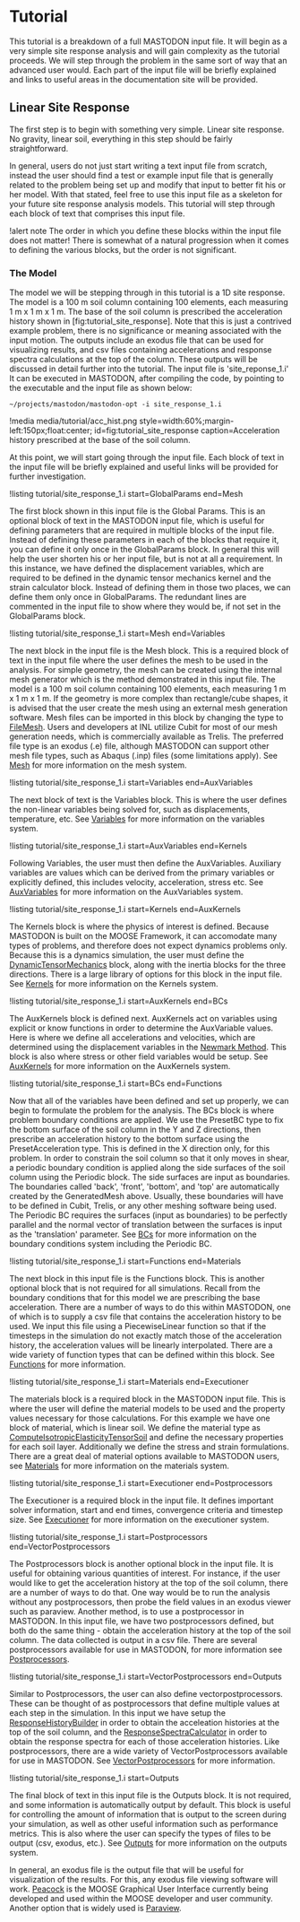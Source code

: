 # Tutorial

This tutorial is a breakdown of a full MASTODON input file. It will begin as a very simple site response analysis and will gain complexity as the tutorial proceeds. We will step through the problem in the same sort of way that an advanced user would. Each part of the input file will be briefly explained and links to useful areas in the documentation site will be provided.

## Linear Site Response

The first step is to begin with something very simple. Linear site response. No gravity, linear soil, everything in this step should be fairly straightforward.

In general, users do not just start writing a text input file from scratch, instead the user should find a test or example input file that is generally related to the problem being set up and modify that input to better fit his or her model. With that stated, feel free to use this input file as a skeleton for your future site response analysis models. This tutorial will step through each block of text that comprises this input file.

!alert note
The order in which you define these blocks within the input file does not matter! There is somewhat of a natural progression when it comes to defining the various blocks, but the order is not significant.

### The Model

The model we will be stepping through in this tutorial is a 1D site response. The model is a 100 m soil column containing 100 elements, each measuring 1 m x 1 m x 1 m. The base of the soil column is prescribed the acceleration history shown in [fig:tutorial_site_response]. Note that this is just a contrived example problem, there is no significance or meaning associated with the input motion. The outputs include an exodus file that can be used for visualizing results, and csv files containing accelerations and response spectra calculations at the top of the column. These outputs will be discussed in detail further into the tutorial. The input file is 'site_reponse_1.i' It can be executed in MASTODON, after compiling the code, by pointing to the executable and the input file as shown below:

```
~/projects/mastodon/mastodon-opt -i site_response_1.i
```

!media media/tutorial/acc_hist.png
       style=width:60%;margin-left:150px;float:center;
       id=fig:tutorial_site_response
       caption=Acceleration history prescribed at the base of the soil column.

At this point, we will start going through the input file. Each block of text in the input file will be briefly explained and useful links will be provided for further investigation.

!listing tutorial/site_response_1.i
         start=GlobalParams
         end=Mesh

The first block shown in this input file is the Global Params. This is an optional block of text in the MASTODON input file, which is useful for defining parameters that are required in multiple blocks of the input file. Instead of defining these parameters in each of the blocks that require it, you can define it only once in the GlobalParams block. In general this will help the user shorten his or her input file, but is not at all a requirement. In this instance, we have defined the displacement variables, which are required to be defined in the dynamic tensor mechanics kernel and the strain calculator block. Instead of defining them in those two places, we can define them only once in GlobalParams. The redundant lines are commented in the input file to show where they would be, if not set in the GlobalParams block.

!listing tutorial/site_response_1.i
         start=Mesh
         end=Variables

The next block in the input file is the Mesh block. This is a required block of text in the input file where the user defines the mesh to be used in the analysis. For simple geometry, the mesh can be created using the internal mesh generator which is the method demonstrated in this input file. The model is a 100 m soil column containing 100 elements, each measuring 1 m x 1 m x 1 m. If the geometry is more complex than rectangle/cube shapes, it is advised that the user create the mesh using an external mesh generation software. Mesh files can be imported in this block by changing the type to [FileMesh](source/mesh/FileMesh.md). Users and developers at INL utilize Cubit for most of our mesh generation needs, which is commercially available as Trelis. The preferred file type is an exodus (.e) file, although MASTODON can support other mesh file types, such as Abaqus (.inp) files (some limitations apply). See [Mesh](syntax/Mesh/index.md) for more information on the mesh system.

!listing tutorial/site_response_1.i
         start=Variables
         end=AuxVariables

The next block of text is the Variables block. This is where the user defines the non-linear variables being solved for, such as displacements, temperature, etc. See [Variables](syntax/Variables/index.md) for more information on the variables system.

!listing tutorial/site_response_1.i
         start=AuxVariables
         end=Kernels

Following Variables, the user must then define the AuxVariables. Auxiliary variables are values which can be derived from the primary variables or explicitly defined, this includes velocity, acceleration, stress etc. See [AuxVariables](syntax/AuxVariables/index.md) for more information on the AuxVariables system.

!listing tutorial/site_response_1.i
         start=Kernels
         end=AuxKernels

The Kernels block is where the physics of interest is defined. Because MASTODON is built on the MOOSE Framework, it can accomodate many types of problems, and therefore does not expect dynamics problems only. Because this is a dynamics simulation, the user must define the [DynamicTensorMechanics](syntax/Kernels/DynamicTensorMechanics/index.md) block, along with the inertia blocks for the three directions. There is a large library of options for this block in the input file. See [Kernels](syntax/Kernels/index.md) for more information on the Kernels system.

!listing tutorial/site_response_1.i
         start=AuxKernels
         end=BCs

The AuxKernels block is defined next. AuxKernels act on variables using explicit or know functions in order to determine the AuxVariable values. Here is where we define all accelerations and velocities, which are determined using the displacement variables in the [Newmark Method](source/auxkernels/NewmarkAccelAux.md). This block is also where stress or other field variables would be setup. See [AuxKernels](syntax/AuxKernels/index.md) for more information on the AuxKernels system.

!listing tutorial/site_response_1.i
         start=BCs
         end=Functions

Now that all of the variables have been defined and set up properly, we can begin to formulate the problem for the analysis. The BCs block is where problem boundary conditions are applied. We use the PresetBC type to fix the bottom surface of the soil column in the Y and Z directions, then prescribe an acceleration history to the bottom surface using the PresetAcceleration type. This is defined in the X direction only, for this problem. In order to constrain the soil column so that it only moves in shear, a periodic boundary condition is applied along the side surfaces of the soil column using the Periodic block. The side surfaces are input as boundaries. The boundaries called 'back', 'front', 'bottom', and 'top' are automatically created by the GeneratedMesh above. Usually, these boundaries will have to be defined in Cubit, Trelis, or any other meshing software being used. The Periodic BC requires the surfaces (input as boundaries) to be perfectly parallel and the normal vector of translation between the surfaces is input as the 'translation' parameter. See [BCs](syntax/BCs/index.md) for more information on the boundary conditions system including the Periodic BC.

!listing tutorial/site_response_1.i
         start=Functions
         end=Materials

The next block in this input file is the Functions block. This is another optional block that is not required for all simulations. Recall from the boundary conditions that for this model we are prescribing the base acceleration. There are a number of ways to do this within MASTODON, one of which is to supply a csv file that contains the acceleration history to be used. We input this file using a PiecewiseLinear function so that if the timesteps in the simulation do not exactly match those of the acceleration history, the acceleration values will be linearly interpolated. There are a wide variety of function types that can be defined within this block. See [Functions](syntax/Functions/index.md) for more information.

!listing tutorial/site_response_1.i
         start=Materials
         end=Executioner

The materials block is a required block in the MASTODON input file. This is where the user will define the material models to be used and the property values necessary for those calculations. For this example we have one block of material, which is linear soil. We define the material type as [ComputeIsotropicElasticityTensorSoil](source/materials/ComputeIsotropicElasticityTensorSoil.md) and define the necessary properties for each soil layer. Additionally we define the stress and strain formulations. There are a great deal of material options available to MASTODON users, see [Materials](syntax/Materials/index.md) for more information on the materials system.

!listing tutorial/site_response_1.i
         start=Executioner
         end=Postprocessors

The Executioner is a required block in the input file. It defines important solver information, start and end times, convergence criteria and timestep size. See [Executioner](syntax/Executioner/index.md) for more information on the executioner system.

!listing tutorial/site_response_1.i
         start=Postprocessors
         end=VectorPostprocessors

The Postprocessors block is another optional block in the input file. It is useful for obtaining various quantities of interest. For instance, if the user would like to get the acceleration history at the top of the soil column, there are a number of ways to do that. One way would be to run the analysis without any postprocessors, then probe the field values in an exodus viewer such as paraview. Another method, is to use a postprocessor in MASTODON. In this input file, we have two postprocessors defined, but both do the same thing - obtain the acceleration history at the top of the soil column. The data collected is output in a csv file. There are several postprocessors available for use in MASTODON, for more information see [Postprocessors](syntax/Postprocessors/index.md).

!listing tutorial/site_response_1.i
         start=VectorPostprocessors
         end=Outputs

Similar to Postprocessors, the user can also define vectorpostprocessors. These can be thought of as postprocessors that define multiple values at each step in the simulation. In this input we have setup the [ResponseHistoryBuilder](source/vectorpostprocessors/ResponseHistoryBuilder.md) in order to obtain the acceleation histories at the top of the soil column, and the [ResponseSpectraCalculator](source/vectorpostprocessors/ResponseSpectraCalculator.md) in order to obtain the response spectra for each of those acceleration histories. Like postprocessors, there are a wide variety of VectorPostprocessors available for use in MASTODON. See [VectorPostprocessors](syntax/VectorPostprocessors/index.md) for more information.

!listing tutorial/site_response_1.i
         start=Outputs

The final block of text in this input file is the Outputs block. It is not required, and some information is automatically output by default. This block is useful for controlling the amount of information that is output to the screen during your simulation, as well as other useful information such as performance metrics. This is also where the user can specify the types of files to be output (csv, exodus, etc.). See [Outputs](syntax/Outputs/index.md) for more information on the outputs system.

In general, an exodus file is the output file that will be useful for visualization of the results. For this, any exodus file viewing software will work. [Peacock](application_usage/peacock.md) is the MOOSE Graphical User Interface currently being developed and used within the MOOSE developer and user community. Another option that is widely used is [Paraview](https://www.paraview.org/).
